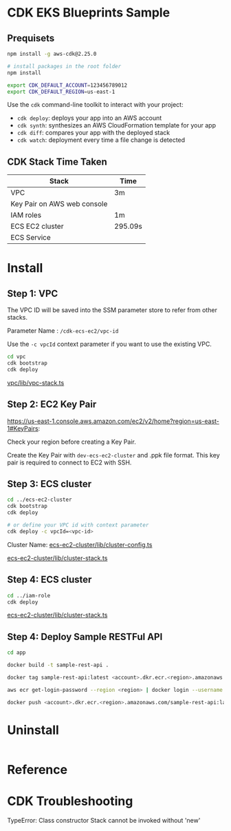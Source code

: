 # CDK EKS Blueprints Sample

## Prequisets

```bash
npm install -g aws-cdk@2.25.0

# install packages in the root folder
npm install

export CDK_DEFAULT_ACCOUNT=123456789012
export CDK_DEFAULT_REGION=us-east-1
```

Use the `cdk` command-line toolkit to interact with your project:

 * `cdk deploy`: deploys your app into an AWS account
 * `cdk synth`: synthesizes an AWS CloudFormation template for your app
 * `cdk diff`: compares your app with the deployed stack
 * `cdk watch`: deployment every time a file change is detected

## CDK Stack Time Taken

| Stack                         | Time    |
|-------------------------------|---------|
| VPC                           | 3m      |
| Key Pair on AWS web console   |         |
| IAM roles                     | 1m      |
| ECS EC2 cluster               | 295.09s   |
| ECS Service                   |      |

# Install

## Step 1: VPC

The VPC ID will be saved into the SSM parameter store to refer from other stacks.

Parameter Name : `/cdk-ecs-ec2/vpc-id`

Use the `-c vpcId` context parameter if you want to use the existing VPC.

```bash
cd vpc
cdk bootstrap
cdk deploy
```

[vpc/lib/vpc-stack.ts](./vpc/lib/vpc-stack.ts)

## Step 2: EC2 Key Pair

https://us-east-1.console.aws.amazon.com/ec2/v2/home?region=us-east-1#KeyPairs:

Check your region before creating a Key Pair.

Create the Key Pair with `dev-ecs-ec2-cluster` and .ppk file format.
This key pair is required to connect to EC2 with SSH.

## Step 3: ECS cluster

```bash
cd ../ecs-ec2-cluster
cdk bootstrap
cdk deploy 

# or define your VPC id with context parameter
cdk deploy -c vpcId=<vpc-id>
```

Cluster Name: [ecs-ec2-cluster/lib/cluster-config.ts](./ecs-ec2-cluster/lib/cluster-config.ts)

[ecs-ec2-cluster/lib/cluster-stack.ts](./ecs-ec2-cluster/lib/cluster-stack.ts)

## Step 4: ECS cluster

```bash
cd ../iam-role
cdk deploy 
```

[ecs-ec2-cluster/lib/cluster-stack.ts](./ecs-ec2-cluster/lib/cluster-stack.ts)


## Step 4: Deploy Sample RESTFul API

```bash
cd app

docker build -t sample-rest-api .

docker tag sample-rest-api:latest <account>.dkr.ecr.<region>.amazonaws.com/sample-rest-api:latest

aws ecr get-login-password --region <region> | docker login --username AWS --password-stdin <account>.dkr.ecr.<region>.amazonaws.com

docker push <account>.dkr.ecr.<region>.amazonaws.com/sample-rest-api:latest

```


# Uninstall

```bash

```

# Reference


# CDK Troubleshooting

TypeError: Class constructor Stack cannot be invoked without 'new' 